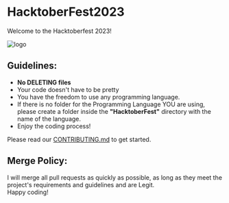 # HacktoberFest2023

Welcome to the Hacktoberfest 2023!
<br>

![logo](https://github.com/Aryan-Bhargav8/HactoberFest2023/blob/ChangesBranches1/hf10_banner_sponsors_1032x600.png)

## Guidelines:

- **No DELETING files** 
- Your code doesn't have to be pretty
- You have the freedom to use any programming language.
- If there is no folder for the Programming Language YOU are using, please create a folder inside the **"HacktoberFest"** directory with the name of the language.
- Enjoy the coding process!

Please read our [CONTRIBUTING.md](./CONTRIBUTING.md) to get started.

## Merge Policy:
I will merge all pull requests as quickly as possible, as long as they meet the project's requirements and guidelines and are Legit.
<br>
Happy coding!
